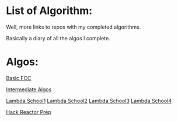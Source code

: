 List of Algorithm:
=================

Well, more links to repos with my completed algorithms.

Basically a diary of all the algos I complete.

Algos:
======

[Basic FCC](https://github.com/Cyclokitty/fccAlgos/tree/master/basicAlgos)

[Intermediate Algos]()

[Lambda School1](https://github.com/Cyclokitty/lambdaschool)
[Lambda School2](https://github.com/Cyclokitty/lambdaschool2)
[Lambda School3](https://github.com/Cyclokitty/lambdaschool3)
[Lambda School4](https://github.com/Cyclokitty/lambdaschool4)

[Hack Reactor Prep](https://github.com/Cyclokitty/hackreactorprep)
